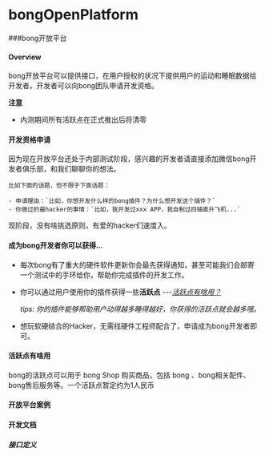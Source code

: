 bongOpenPlatform
================



###bong开放平台


#### Overview

bong开放平台可以提供接口，在用户授权的状况下提供用户的运动和睡眠数据给开发者，开发者可以向bong团队申请开发资格。

**注意**
- 内测期间所有活跃点在正式推出后将清零

#### 开发资格申请

因为现在开放平台还处于内部测试阶段，感兴趣的开发者请直接添加微信bong开发者俱乐部，和我们聊聊你的想法。


````
比如下面的话题，但不限于下面话题：

- 申请理由：`比如，你想开发什么样的bong插件？为什么想开发这个插件？`
- 你做过的最hacker的事情：`比如，我开发过xxx APP，我自制过四轴直升飞机...`
````

现阶段，没有啥挑选原则，有爱的hacker们速度入。



#### 成为bong开发者你可以获得...

- 每次bong有了重大的硬件软件更新你会最先获得通知，甚至可能我们会邮寄一个测试中的手环给你，帮助你完成插件的开发工作。

- 你可以通过用户使用你的插件获得一些**活跃点** ---[*活跃点有啥用？*](#活跃点有啥用)
  
  *tips: 你的插件能够帮助用户动得越多睡得越好，你获得的活跃点就会越多哦。* 
  
- 想玩软硬结合的Hacker，无需找硬件工程师配合了，申请成为bong开发者即可。


#### 活跃点有啥用
bong的活跃点可以用于 bong Shop 购买商品，包括 bong 、bong相关配件、bong售后服务等。一个活跃点暂定约为1人民币

#### 开放平台案例

#### 开发文档
##### 接口定义